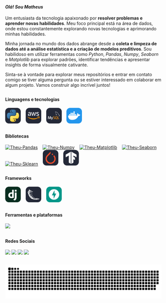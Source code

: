 ##

#### *Olá! Sou Matheus*

Um entusiasta da tecnologia apaixonado por **resolver problemas e aprender novas habilidades**. Meu foco principal está na área de dados, onde estou constantemente explorando novas tecnologias e aprimorando minhas habilidades.

Minha jornada no mundo dos dados abrange desde a **coleta e limpeza de dados até a análise estatística e a criação de modelos preditivos**. Sou habilidoso em utilizar ferramentas como *Python*, *Pandas*, *Numpy*, *Seaborn* e *Matplotlib* para explorar padrões, identificar tendências e apresentar insights de forma visualmente cativante.

Sinta-se à vontade para explorar meus repositórios e entrar em contato comigo se tiver alguma pergunta ou se estiver interessado em colaborar em algum projeto. Vamos construir algo incrível juntos!

##

#### Linguagens e tecnologias
<div align="left">
  <a href="https://www.python.org/"><img alt="Theu-Python" height="50" width="50" src="https://raw.githubusercontent.com/tandpfun/skill-icons/65dea6c4eaca7da319e552c09f4cf5a9a8dab2c8/icons/Python-Dark.svg"></a>&nbsp;&nbsp;&nbsp;
  <a href="https://aws.amazon.com/"><img alt="Theu-AWS" height="50" width="50" src="https://raw.githubusercontent.com/tandpfun/skill-icons/main/icons/AWS-Dark.svg"></a>&nbsp;&nbsp;&nbsp;
  <a href="https://www.mysql.com/"><img alt="Theu-MySQL" height="50" width="50" src="https://raw.githubusercontent.com/tandpfun/skill-icons/main/icons/MySQL-Dark.svg"></a>&nbsp;&nbsp;&nbsp;
  <a href="https://www.docker.com/"><img alt="Theu-Docker" height="50" width="50" src="https://raw.githubusercontent.com/tandpfun/skill-icons/main/icons/Docker.svg"></a>&nbsp;&nbsp;&nbsp;
</div>

##

#### Bibliotecas
<div align="left">
  <a href="https://pandas.pydata.org/"><img alt="Theu-Pandas" height="50" width="50" src="https://svgshare.com/i/17hn.svg"></a>&nbsp;&nbsp;&nbsp;
  <a href="https://numpy.org/"><img alt="Theu-Numpy" height="50" width="50" src="https://svgshare.com/i/17iG.svg"></a>&nbsp;&nbsp;&nbsp;
  <a href="https://matplotlib.org/"><img alt="Theu-Matplotlib" height="50" width="50" src="https://svgshare.com/i/17i8.svg"></a>&nbsp;&nbsp;&nbsp;
  <a href="https://seaborn.pydata.org/"><img alt="Theu-Seaborn" height="50" width="50" src="https://svgshare.com/i/17gi.svg"></a>&nbsp;&nbsp;&nbsp;
  <a href="https://seaborn.pydata.org/"><img alt="Theu-Sklearn" height="50" width="50" src="https://raw.githubusercontent.com/tandpfun/skill-icons/main/icons/ScikitLearn-Dark.svg"></a>&nbsp;&nbsp;&nbsp;
  <a href="https://seaborn.pydata.org/"><img alt="Theu-Pytorch" height="50" width="50" src="https://raw.githubusercontent.com/tandpfun/skill-icons/main/icons/PyTorch-Dark.svg"></a>&nbsp;&nbsp;&nbsp;
  <a href="https://seaborn.pydata.org/"><img alt="Theu-Tensorflow" height="50" width="50" src="https://raw.githubusercontent.com/tandpfun/skill-icons/main/icons/TensorFlow-Dark.svg"></a>&nbsp;&nbsp;&nbsp;
</div>

##

#### Frameworks
<div align="left">
  <a href="https://www.djangoproject.com"><img alt="Theu-Django" height="50" width="50" src="https://raw.githubusercontent.com/tandpfun/skill-icons/main/icons/Django.svg"></a>&nbsp;&nbsp;&nbsp;
  <a href="https://flask.palletsprojects.com/en/3.0.x/"><img alt="Theu-Flask" height="50" width="50" src="https://raw.githubusercontent.com/tandpfun/skill-icons/main/icons/Flask-Dark.svg"></a>&nbsp;&nbsp;&nbsp;
  <a href="https://fastapi.tiangolo.com"><img alt="Theu-Fastapi" height="50" width="50" src="https://raw.githubusercontent.com/tandpfun/skill-icons/main/icons/FastAPI.svg"></a>&nbsp;&nbsp;&nbsp;
</div>

##

#### Ferramentas e plataformas
<div align="left">
  <a href="https://skillicons.dev">
    <img src="https://skillicons.dev/icons?i=git,github,figma,pycharm,vscode" />
  </a>
</div>

##


#### Redes Sociais

<div align="left">
  <a href="https://www.linkedin.com/in/theusouza" target="_blank"><img src="https://img.shields.io/badge/-LinkedIn-%230077B5?style=for-the-badge&logo=linkedin&logoColor=white" target="_blank"></a>
  <a href="https://instagram.com/br.theu" target="_blank"><img src="https://img.shields.io/badge/-Instagram-%23E4405F?style=for-the-badge&logo=instagram&logoColor=white" target="_blank"></a>
  <a href="https://wa.me/5511941006505" target="_blank"><img src="https://img.shields.io/badge/WhatsApp-25D366?style=for-the-badge&logo=whatsapp&logoColor=white" target="_blank"></a>
  <a href="mailto:iam.mths.s@gmail.com"><img src="https://img.shields.io/badge/Gmail-333333?style=for-the-badge&logo=gmail&logoColor=red" target="_blank"></a>
</div>

##

<p align="center">
  <picture>
    <source media="(prefers-color-scheme: dark)" srcset="https://raw.githubusercontent.com/mari4souza/mari4souza/output/github-contribution-grid-snake-dark.svg">
    <source media="(prefers-color-scheme: light)" srcset="https://raw.githubusercontent.com/mari4souza/mari4souza/output/github-contribution-grid-snake.svg">
    <img alt="github contribution grid snake animation" src="https://raw.githubusercontent.com/mari4souza/mari4souza/output/github-contribution-grid-snake.svg">
  </picture>
</p>
